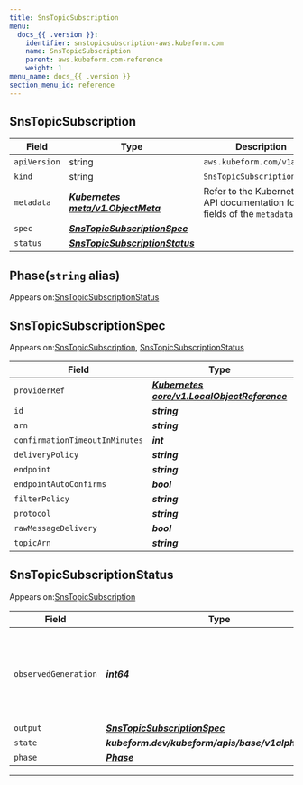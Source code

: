 ```yaml
---
title: SnsTopicSubscription
menu:
  docs_{{ .version }}:
    identifier: snstopicsubscription-aws.kubeform.com
    name: SnsTopicSubscription
    parent: aws.kubeform.com-reference
    weight: 1
menu_name: docs_{{ .version }}
section_menu_id: reference
---
```


## SnsTopicSubscription
| Field | Type | Description |
| ------ | ----- | ----------- |
| `apiVersion` | string | `aws.kubeform.com/v1alpha1` |
|    `kind` | string | `SnsTopicSubscription` |
| `metadata` | ***[Kubernetes meta/v1.ObjectMeta](https://kubernetes.io/docs/reference/generated/kubernetes-api/v1.13/#objectmeta-v1-meta)***|Refer to the Kubernetes API documentation for the fields of the `metadata` field.|
| `spec` | ***[SnsTopicSubscriptionSpec](#snstopicsubscriptionspec)***||
| `status` | ***[SnsTopicSubscriptionStatus](#snstopicsubscriptionstatus)***||
## Phase(`string` alias)

Appears on:[SnsTopicSubscriptionStatus](#snstopicsubscriptionstatus)

## SnsTopicSubscriptionSpec

Appears on:[SnsTopicSubscription](#snstopicsubscription), [SnsTopicSubscriptionStatus](#snstopicsubscriptionstatus)

| Field | Type | Description |
| ------ | ----- | ----------- |
| `providerRef` | ***[Kubernetes core/v1.LocalObjectReference](https://kubernetes.io/docs/reference/generated/kubernetes-api/v1.13/#localobjectreference-v1-core)***||
| `id` | ***string***||
| `arn` | ***string***| ***(Optional)*** |
| `confirmationTimeoutInMinutes` | ***int***| ***(Optional)*** |
| `deliveryPolicy` | ***string***| ***(Optional)*** |
| `endpoint` | ***string***||
| `endpointAutoConfirms` | ***bool***| ***(Optional)*** |
| `filterPolicy` | ***string***| ***(Optional)*** |
| `protocol` | ***string***||
| `rawMessageDelivery` | ***bool***| ***(Optional)*** |
| `topicArn` | ***string***||
## SnsTopicSubscriptionStatus

Appears on:[SnsTopicSubscription](#snstopicsubscription)

| Field | Type | Description |
| ------ | ----- | ----------- |
| `observedGeneration` | ***int64***| ***(Optional)*** Resource generation, which is updated on mutation by the API Server.|
| `output` | ***[SnsTopicSubscriptionSpec](#snstopicsubscriptionspec)***| ***(Optional)*** |
| `state` | ***kubeform.dev/kubeform/apis/base/v1alpha1.State***| ***(Optional)*** |
| `phase` | ***[Phase](#phase)***| ***(Optional)*** |
---
